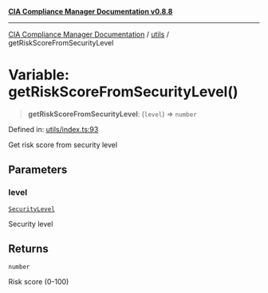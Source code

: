 [**CIA Compliance Manager Documentation v0.8.8**](../../README.md)

***

[CIA Compliance Manager Documentation](../../modules.md) / [utils](../README.md) / getRiskScoreFromSecurityLevel

# Variable: getRiskScoreFromSecurityLevel()

> **getRiskScoreFromSecurityLevel**: (`level`) => `number`

Defined in: [utils/index.ts:93](https://github.com/Hack23/cia-compliance-manager/blob/67855c73d041b21b5f90a46884e0e48cd0961cda/src/utils/index.ts#L93)

Get risk score from security level

## Parameters

### level

[`SecurityLevel`](../../index/type-aliases/SecurityLevel.md)

Security level

## Returns

`number`

Risk score (0-100)
